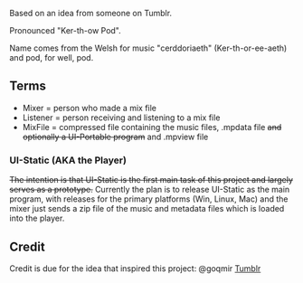 Based on an idea from someone on Tumblr.

Pronounced "Ker-th-ow Pod".

Name comes from the Welsh for music "cerddoriaeth" (Ker-th-or-ee-aeth) and pod, for well, pod.

## Terms
- Mixer = person who made a mix file
- Listener = person receiving and listening to a mix file
- MixFile = compressed file containing the music files, .mpdata file ~~and optionally a UI-Portable program~~ and .mpview file

### UI-Static (AKA the **Player**)
~~The intention is that UI-Static is the first main task of this project and largely serves as a prototype.~~ Currently the plan is to release UI-Static as the main program, with releases for the primary platforms (Win, Linux, Mac) and the mixer just sends a zip file of the music and metadata files which is loaded into the player.

## Credit
Credit is due for the idea that inspired this project:
@goqmir [Tumblr](https://www.tumblr.com/goqmir/747692335403581440/dream-computer-software-program-i-wish-existed-a)